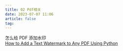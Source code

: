 ```yaml
---
title: 02 Pdf相关
date: 2023-07-07 11:06
article: false
tag: 
---
```


怎么给 PDF 添加水印  
[How to Add a Text Watermark to Any PDF Using Python](https://www.makeuseof.com/python-pdf-text-watermark-add/)
